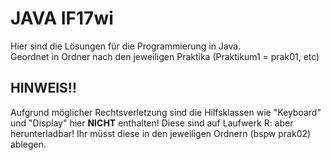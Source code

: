 # JAVA IF17wi
Hier sind die Lösungen für die Programmierung in Java.  
Geordnet in Ordner nach den jeweiligen Praktika (Praktikum1 = prak01, etc)  

## HINWEIS!!
Aufgrund möglicher Rechtsverletzung sind die Hilfsklassen wie "Keyboard" und "Display" hier **NICHT** enthalten!
Diese sind auf Laufwerk R: aber herunterladbar! Ihr müsst diese in den jeweiligen Ordnern (bspw prak02) ablegen.
